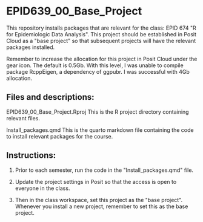 # EPID639_00_Base_Project
 

This repository installs packages that are relevant for the class: EPID 674 "R for Epidemiologic Data Analysis". This project should be established in Posit Cloud as a "base project" so that subsequent projects will have the relevant packages installed.

Remember to increase the allocation for this project in Posit Cloud under the gear icon. The default is 0.5Gb. With this level, I was unable to compile package RcppEigen, a dependency of ggpubr. I was successful with 4Gb allocation. 

## Files and descriptions:

EPID639_00_Base_Project.Rproj  This is the R project directory containing relevant files.

Install_packages.qmd  This is the quarto markdown file containing the code to install relevant packages for the course.

## Instructions:

1.  Prior to each semester, run the code in the "Install_packages.qmd" file.

2.  Update the project settings in Posit so that the access is open to everyone in the class.

3.  Then in the class workspace, set this project as the "base project". Whenever you install a new project, remember to set this as the base project.
